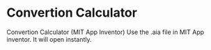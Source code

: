 # Convertion Calculator
Convertion Calculator (MIT App Inventor) 
Use the .aia file in MIT App inventor. It will open instantly.
